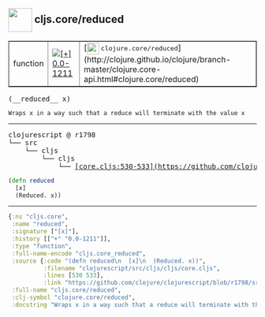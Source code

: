 ## <img width="48px" valign="middle" src="http://i.imgur.com/Hi20huC.png"> cljs.core/reduced

 <table border="1">
<tr>
<td>function</td>
<td><a href="https://github.com/cljsinfo/api-refs/tree/0.0-1211"><img valign="middle" alt="[+] 0.0-1211" src="https://img.shields.io/badge/+-0.0--1211-lightgrey.svg"></a> </td>
<td>
[<img height="24px" valign="middle" src="http://i.imgur.com/1GjPKvB.png"> <samp>clojure.core/reduced</samp>](http://clojure.github.io/clojure/branch-master/clojure.core-api.html#clojure.core/reduced)
</td>
</tr>
</table>

 <samp>
(__reduced__ x)<br>
</samp>

```
Wraps x in a way such that a reduce will terminate with the value x
```

---

 <pre>
clojurescript @ r1798
└── src
    └── cljs
        └── cljs
            └── <ins>[core.cljs:530-533](https://github.com/clojure/clojurescript/blob/r1798/src/cljs/cljs/core.cljs#L530-L533)</ins>
</pre>

```clj
(defn reduced
  [x]
  (Reduced. x))
```


---

```clj
{:ns "cljs.core",
 :name "reduced",
 :signature ["[x]"],
 :history [["+" "0.0-1211"]],
 :type "function",
 :full-name-encode "cljs.core_reduced",
 :source {:code "(defn reduced\n  [x]\n  (Reduced. x))",
          :filename "clojurescript/src/cljs/cljs/core.cljs",
          :lines [530 533],
          :link "https://github.com/clojure/clojurescript/blob/r1798/src/cljs/cljs/core.cljs#L530-L533"},
 :full-name "cljs.core/reduced",
 :clj-symbol "clojure.core/reduced",
 :docstring "Wraps x in a way such that a reduce will terminate with the value x"}

```
